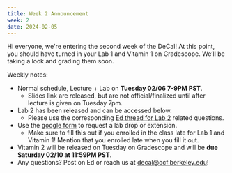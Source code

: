 ```yaml
---
title: Week 2 Announcement
week: 2
date: 2024-02-05
---
```


Hi everyone, we're entering the second week of the DeCal! At this point, you should have turned in your Lab 1 and Vitamin 1 on Gradescope. We’ll be taking a look and grading them soon.

Weekly notes:

- Normal schedule, Lecture + Lab on **Tuesday 02/06 7-9PM PST**.
    - Slides link are released, but are not official/finalized until after lecture is given on Tuesday 7pm.
- Lab 2 has been released and can be accessed below.
    - Please use the corresponding [Ed thread for Lab 2](https://edstem.org/us/courses/54016/discussion/4274076) related questions.
- Use the [google form](https://forms.gle/GDDa5ixTnYQxG5zU9) to request a lab drop or extension.
    - Make sure to fill this out if you enrolled in the class late for Lab 1 and Vitamin 1! Mention that you enrolled late when you fill it out.
- Vitamin 2 will be released on Tuesday on Gradescope and will be **due Saturday 02/10 at 11:59PM PST**.
- Any questions? Post on Ed or reach us at [decal@ocf.berkeley.edu](mailto:decal@ocf.berkeley.edu)!
